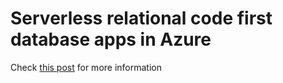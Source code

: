# Serverless relational code first database apps in Azure

Check [this post] for more information

[this post]: https://medium.com/medialesson/serverless-relational-code-first-database-apps-in-azure-bb7385847bbf
